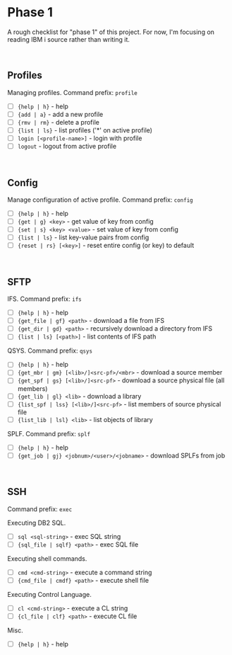 # Phase 1

A rough checklist for "phase 1" of this project.
For now, I'm focusing on reading IBM i source rather than writing it.

<br>

## Profiles
Managing profiles. Command prefix: ```profile```
- [ ] ```{help | h}``` - help
- [ ] ```{add | a}``` - add a new profile
- [ ] ```{rmv | rm}``` - delete a profile
- [ ] ```{list | ls}``` - list profiles ('*' on active profile)
- [ ] ```login [<profile-name>]``` - login with profile
- [ ] ```logout``` - logout from active profile

<br>

## Config
Manage configuration of active profile. Command prefix: ```config```
- [ ] ```{help | h}``` - help
- [ ] ```{get | g} <key>``` - get value of key from config
- [ ] ```{set | s} <key> <value>``` - set value of key from config
- [ ] ```{list | ls}``` - list key-value pairs from config
- [ ] ```{reset | rs} [<key>]``` - reset entire config (or key) to default

<br>

## SFTP
IFS. Command prefix: ```ifs```
- [ ] ```{help | h}``` - help
- [ ] ```{get_file | gf} <path>``` - download a file from IFS
- [ ] ```{get_dir | gd} <path>``` - recursively download a directory from IFS
- [ ] ```{list | ls} [<path>]``` - list contents of IFS path

QSYS. Command prefix: ```qsys```
- [ ] ```{help | h}``` - help
- [ ] ```{get_mbr | gm} [<lib>/]<src-pf>/<mbr>``` - download a source member
- [ ] ```{get_spf | gs} [<lib>/]<src-pf>``` - download a source physical file (all members)
- [ ] ```{get_lib | gl} <lib>``` - download a library
- [ ] ```{list_spf | lss} [<lib>/]<src-pf>``` - list members of source physical file
- [ ] ```{list_lib | lsl} <lib>``` - list objects of library

SPLF. Command prefix: ```splf```
- [ ] ```{help | h}``` - help
- [ ] ```{get_job | gj} <jobnum>/<user>/<jobname>``` - download SPLFs from job

<br>

## SSH
Command prefix: ```exec```

Executing DB2 SQL.
- [ ] ```sql <sql-string>``` - exec SQL string
- [ ] ```{sql_file | sqlf} <path>``` - exec SQL file

Executing shell commands.
- [ ] ```cmd <cmd-string>``` - execute a command string
- [ ] ```{cmd_file | cmdf} <path>``` - execute shell file

Executing Control Language.
- [ ] ```cl <cmd-string>``` - execute a CL string
- [ ] ```{cl_file | clf} <path>``` - execute CL file

Misc.
- [ ] ```{help | h}``` - help

<br>
